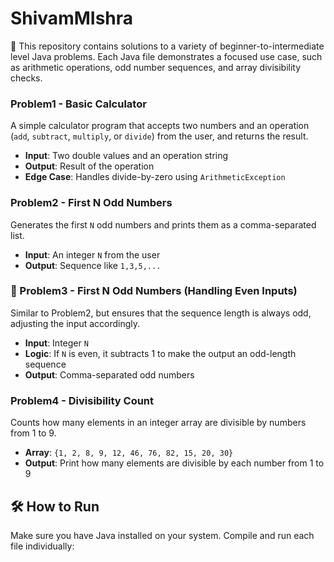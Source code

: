 # ShivamMIshra
🚀
This repository contains solutions to a variety of beginner-to-intermediate level Java problems. Each Java file demonstrates a focused use case, such as arithmetic operations, odd number sequences, and array divisibility checks.

###  Problem1 - Basic Calculator
A simple calculator program that accepts two numbers and an operation (`add`, `subtract`, `multiply`, or `divide`) from the user, and returns the result.

- **Input**: Two double values and an operation string
- **Output**: Result of the operation
- **Edge Case**: Handles divide-by-zero using `ArithmeticException`


###  Problem2 - First N Odd Numbers
Generates the first `N` odd numbers and prints them as a comma-separated list.

- **Input**: An integer `N` from the user
- **Output**: Sequence like `1,3,5,...`


### 🔁 Problem3 - First N Odd Numbers (Handling Even Inputs)
Similar to Problem2, but ensures that the sequence length is always odd, adjusting the input accordingly.

- **Input**: Integer `N`
- **Logic**: If `N` is even, it subtracts 1 to make the output an odd-length sequence
- **Output**: Comma-separated odd numbers



###  Problem4 - Divisibility Count
Counts how many elements in an integer array are divisible by numbers from 1 to 9.

- **Array**: `{1, 2, 8, 9, 12, 46, 76, 82, 15, 20, 30}`
- **Output**: Print how many elements are divisible by each number from 1 to 9


## 🛠 How to Run

Make sure you have Java installed on your system. Compile and run each file individually:


